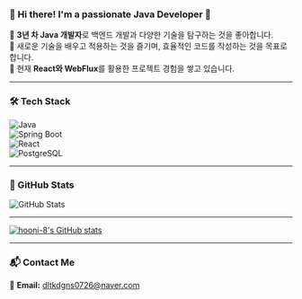 ### 👋 Hi there! I'm a passionate **Java Developer** 🚀  

🔹 **3년 차 Java 개발자**로 백엔드 개발과 다양한 기술을 탐구하는 것을 좋아합니다.  
🔹 새로운 기술을 배우고 적용하는 것을 즐기며, 효율적인 코드를 작성하는 것을 목표로 합니다.  
🔹 현재 **React와 WebFlux**를 활용한 프로젝트 경험을 쌓고 있습니다.  

---

### 🛠️ Tech Stack  
![Java](https://img.shields.io/badge/Java-007396?style=flat-square&logo=OpenJDK&logoColor=white)  
![Spring Boot](https://img.shields.io/badge/Spring%20Boot-6DB33F?style=flat-square&logo=Spring%20Boot&logoColor=white)  
![React](https://img.shields.io/badge/React-61DAFB?style=flat-square&logo=React&logoColor=black)  
![PostgreSQL](https://img.shields.io/badge/PostgreSQL-4479A1?style=flat-square&logo=PostgreSQL&logoColor=white)  

---

### 📌 GitHub Stats  
![GitHub Stats](https://github-readme-stats.vercel.app/api?username=your-github-username&show_icons=true&theme=tokyonight)  

---

[![hooni-8's GitHub stats](https://github-readme-stats.vercel.app/api?username=hooni-8)](https://github.com/anuraghazra/github-readme-stats)

---
### 📬 Contact Me  
📧 **Email:** dltkdgns0726@naver.com  
